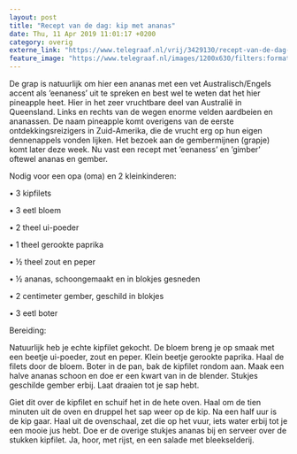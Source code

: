 ```yaml
---
layout: post
title: "Recept van de dag: kip met ananas"
date: Thu, 11 Apr 2019 11:01:17 +0200
category: overig
externe_link: "https://www.telegraaf.nl/vrij/3429130/recept-van-de-dag-kip-met-ananas"
feature_image: "https://www.telegraaf.nl/images/1200x630/filters:format(jpeg):quality(80)/cdn-kiosk-api.telegraaf.nl/5dddd7fe-5c38-11e9-bdd3-02d2fb1aa1d7.png"
---
```


<p class="intro">De grap is natuurlijk om hier een ananas met een vet Australisch/Engels accent als ’eenaness’ uit te spreken en best wel te weten dat het hier pineapple heet. Hier in het zeer vruchtbare deel van Australië in Queensland. Links en rechts van de wegen enorme velden aardbeien en ananassen. De naam pineapple komt overigens van de eerste ontdekkingsreizigers in Zuid-Amerika, die de vrucht erg op hun eigen dennenappels vonden lijken. Het bezoek aan de gembermijnen (grapje) komt later deze week. Nu vast een recept met ’eenaness’ en ’gimber’ oftewel ananas en gember.</p> <p>Nodig voor een opa (oma) en 2 kleinkinderen:</p><p>• 3 kipfilets</p><p>• 3 eetl bloem</p><p>• 2 theel ui-poeder</p><p>• 1 theel gerookte paprika</p><p>• ½ theel zout en peper</p><p>• ½ ananas, schoongemaakt en in blokjes gesneden</p><p>• 2 centimeter gember, geschild in blokjes</p><p>• 3 eetl boter</p><p>Bereiding:</p><p>Natuurlijk heb je echte kipfilet gekocht. De bloem breng je op smaak met een beetje ui-poeder, zout en peper. Klein beetje gerookte paprika. Haal de filets door de bloem. Boter in de pan, bak de kipfilet rondom aan. Maak een halve ananas schoon en doe er een kwart van in de blender. Stukjes geschilde gember erbij. Laat draaien tot je sap hebt.</p><p>Giet dit over de kipfilet en schuif het in de hete oven. Haal om de tien minuten uit de oven en druppel het sap weer op de kip. Na een half uur is de kip gaar. Haal uit de ovenschaal, zet die op het vuur, iets water erbij tot je een mooie jus hebt. Doe er de overige stukjes ananas bij en serveer over de stukken kipfilet. Ja, hoor, met rijst, en een salade met bleekselderij.</p>
